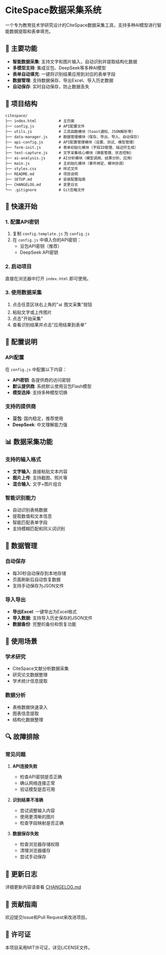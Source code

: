 # CiteSpace数据采集系统

一个专为教育技术学研究设计的CiteSpace数据采集工具，支持多种AI模型进行智能数据提取和表单填充。

## 🌟 主要功能

- **智能数据采集**: 支持文字和图片输入，自动识别并提取结构化数据
- **多模型支持**: 集成豆包、DeepSeek等多种AI模型
- **表单自动填充**: 一键将识别结果应用到对应的表单字段
- **数据管理**: 支持数据保存、导出Excel、导入历史数据
- **自动保存**: 实时自动保存，防止数据丢失

## 📁 项目结构

```
citespace/
├── index.html          # 主页面
├── config.js           # API配置文件
├── utils.js            # 工具函数模块（toast通知、JSON解析等）
├── data-manager.js     # 数据管理模块（保存、导出、导入、自动保存）
├── api-config.js       # API配置管理模块（设置、测试、模型管理）
├── form-init.js        # 表单初始化模块（字段ID管理、描述符生成）
├── text-capture.js     # 文字采集核心模块（弹窗管理、状态控制）
├── ai-analysis.js      # AI分析模块（模型调用、结果分析、应用）
├── main.js             # 主初始化模块（事件绑定、模块协调）
├── styles.css          # 样式文件
├── README.md           # 项目说明
├── SETUP.md            # 安装配置指南
├── CHANGELOG.md        # 变更日志
└── .gitignore          # Git忽略文件
```

## 🚀 快速开始

### 1. 配置API密钥

1. 复制 `config.template.js` 为 `config.js`
2. 在 `config.js` 中填入你的API密钥：
   - 豆包API密钥（推荐）
   - DeepSeek API密钥
   

### 2. 启动项目

直接在浏览器中打开 `index.html` 即可使用。

### 3. 使用数据采集

1. 点击任意区块右上角的"📊 图文采集"按钮
2. 粘贴文字或上传图片
3. 点击"开始采集"
4. 查看识别结果并点击"应用结果到表单"

## 🔧 配置说明

### API配置

在 `config.js` 中配置以下内容：

- **API密钥**: 各提供商的访问密钥
- **默认提供商**: 系统默认使用豆包Flash模型
- **模型选择**: 支持多种模型切换

### 支持的提供商

- **豆包**: 国内稳定，推荐使用
- **DeepSeek**: 中文理解能力强


## 📊 数据采集功能

### 支持的输入格式

- **文字输入**: 直接粘贴文本内容
- **图片上传**: 支持截图、照片等
- **混合输入**: 文字+图片组合

### 智能识别能力

- 自动识别表格数据
- 提取数值和文本信息
- 智能匹配表单字段
- 支持模糊匹配和同义词识别

## 💾 数据管理

### 自动保存

- 每30秒自动保存到本地存储
- 页面刷新后自动恢复数据
- 支持手动保存为JSON文件

### 导入导出

- **导出Excel**: 一键导出为Excel格式
- **导入数据**: 支持导入历史保存的JSON文件
- **数据备份**: 完整的备份和恢复功能

## 🎯 使用场景

### 学术研究

- CiteSpace文献分析数据采集
- 研究论文数据整理
- 学术统计信息提取

### 数据分析

- 表格数据快速录入
- 图表信息提取
- 结构化数据整理

## 🔍 故障排除

### 常见问题

1. **API连接失败**
   - 检查API密钥是否正确
   - 确认网络连接正常
   - 验证模型是否可用

2. **识别结果不准确**
   - 尝试调整输入内容
   - 使用更清晰的图片
   - 检查字段映射是否正确

3. **数据保存失败**
   - 检查浏览器存储权限
   - 清理浏览器缓存
   - 尝试手动保存

## 📝 更新日志

详细更新内容请查看 [CHANGELOG.md](CHANGELOG.md)

## 🤝 贡献指南

欢迎提交Issue和Pull Request来改进项目。

## 📄 许可证

本项目采用MIT许可证，详见LICENSE文件。